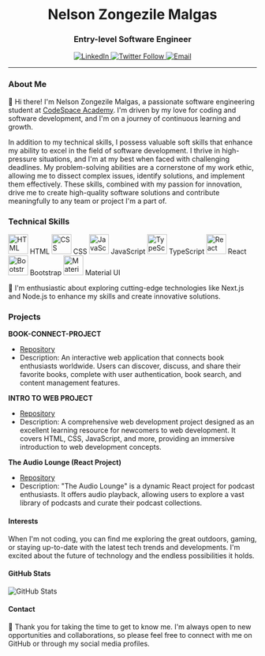 <h1 align="center">Nelson Zongezile Malgas</h1>
<h3 align="center">Entry-level Software Engineer</h3>

<p align="center">
  <a href="https://www.linkedin.com/in/nelsonmalgas/">
    <img src="https://img.shields.io/badge/-LinkedIn-blue?style=flat-square&logo=linkedin&logoColor=white" alt="LinkedIn">
  </a>
  <a href="https://twitter.com/NelsonMalgas_">
    <img src="https://img.shields.io/twitter/follow/NelsonMalgas_?style=social" alt="Twitter Follow">
  </a>
  <a href="mailto:zmalgas69@gmail.com">
    <img src="https://img.shields.io/badge/-Email-red?style=flat-square&logo=gmail&logoColor=white" alt="Email">
  </a>
</p>

---


### About Me

👋 Hi there! I'm Nelson Zongezile Malgas, a passionate software engineering student at [CodeSpace Academy](https://www.codespace.co.za/). I'm driven by my love for coding and software development, and I'm on a journey of continuous learning and growth.

In addition to my technical skills, I possess valuable soft skills that enhance my ability to excel in the field of software development. I thrive in high-pressure situations, and I'm at my best when faced with challenging deadlines. My problem-solving abilities are a cornerstone of my work ethic, allowing me to dissect complex issues, identify solutions, and implement them effectively. These skills, combined with my passion for innovation, drive me to create high-quality software solutions and contribute meaningfully to any team or project I'm a part of.

### Technical Skills

 <img src="https://img.icons8.com/color/48/000000/html-5.png" alt="HTML" width="40" height="40"/> HTML
 <img src="https://img.icons8.com/color/48/000000/css3.png" alt="CSS" width="40" height="40"/> CSS
 <img src="https://img.icons8.com/color/48/000000/javascript.png" alt="JavaScript" width="40" height="40"/> JavaScript
 <img src="https://img.icons8.com/color/48/000000/typescript.png" alt="TypeScript" width="40" height="40"/> TypeScript
 <img src="https://img.icons8.com/color/48/000000/react-native.png" alt="React" width="40" height="40"/> React
 <img src="https://img.icons8.com/color/48/000000/bootstrap.png" alt="Bootstrap" width="40" height="40"/> Bootstrap
 <img src="https://img.icons8.com/color/48/000000/material-ui.png" alt="Material UI" width="40" height="40"/> Material UI


🌱 I'm enthusiastic about exploring cutting-edge technologies like Next.js and Node.js to enhance my skills and create innovative solutions.

### Projects

**BOOK-CONNECT-PROJECT**
- [Repository](https://github.com/NelsonMALGAS/NELZON872_BCL2302_Owen_NelsonZongezileMalgas_IWA19)
- Description: An interactive web application that connects book enthusiasts worldwide. Users can discover, discuss, and share their favorite books, complete with user authentication, book search, and content management features.

**INTRO TO WEB PROJECT**
- [Repository](https://github.com/NelsonMALGAS/NELZON872__BCL2302_Group_Owen_NelsonZongezileMalgas_ITW9)
- Description: A comprehensive web development project designed as an excellent learning resource for newcomers to web development. It covers HTML, CSS, JavaScript, and more, providing an immersive introduction to web development concepts.

**The Audio Lounge (React Project)**
- [Repository](https://the-audio-lounge.netlify.app)
- Description: "The Audio Lounge" is a dynamic React project for podcast enthusiasts. It offers audio playback,  allowing users to explore a vast library of podcasts and curate their podcast collections.

#### Interests

When I'm not coding, you can find me exploring the great outdoors, gaming, or staying up-to-date with the latest tech trends and developments. I'm excited about the future of technology and the endless possibilities it holds.

#### GitHub Stats

![GitHub Stats](https://github-readme-stats.vercel.app/api?username=NelsonMALGAS&show_icons=true&theme=radical)

#### Contact

💬 Thank you for taking the time to get to know me. I'm always open to new opportunities and collaborations, so please feel free to connect with me on GitHub or through my social media profiles.
